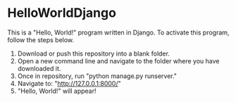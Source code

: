 # HelloWorldDjango
This is a "Hello, World!" program written in Django.
To activate this program, follow the steps below.

1. Download or push this repository into a blank folder.
2. Open a new command line and navigate to the folder where you have downloaded it.
3. Once in repository, run "python manage.py runserver."
4. Navigate to: "http://127.0.0.1:8000/"
5. "Hello, World!" will appear!
